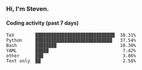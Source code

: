 ### Hi, I'm Steven.

#### Coding activity (past 7 days)
```
TeX        ▓▓▓▓▓▓▓▓▓▓▓▓▓▓▓▓▓▓▓▓▓▓▓▓▓▓▓▓▓▓  38.31%
Python     ▓▓▓▓▓▓▓▓▓▓▓▓▓▓▓▓▓▓▓▓▓▓▓▓▓▓▓▓▓   37.54%
Bash       ▓▓▓▓▓▓▓▓                        10.30%
YAML       ▓▓▓▓▓                            7.42%
other      ▓▓▓                              3.86%
Text only  ▓▓                               2.58%
```
